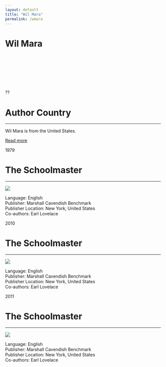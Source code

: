 ```yaml
---
layout: default
title: "Wil Mara"
permalink: /wmara
---
```

<!-- partial:index.partial.html -->
<div class="content">
    <h1>Wil Mara</h1>
    <div class="quote">
        <div><img src="" class="logo"></div>
    </div>
    <div class="timeline">
        <div style="padding-bottom:100px;"></div>
        <div class="block">
            <div class="date right"><p class="right">??</p></div>
            <div class="dot"></div>
            <div class="left first">
                <h1>Author Country</h1><hr>
            <p>Wil Mara is from the United States.</p>
                <a href="#" target="_blank">Read more</a>
            </div>
        </div>
        <div class="block">
            <div class="date left"><p class="left">1979</p></div>
            <div class="dot"></div>
            <div class="right">
                <h1>The Schoolmaster</h1><hr>
                <p><img src="https://m.media-amazon.com/images/I/61jiNfWekfL._SX496_BO1,204,203,200_.jpg"></p>
                <p>
                Language: English<br>
                Publisher: Marshall Cavendish Benchmark<br>
                Publisher Location: New York, United States<br>
                Co-authors: Earl Lovelace<br>
                </p>
            </div>
        </div>
        <div class="block">
            <div class="date right"><p class="right">2010</p></div>
            <div class="dot"></div>
            <div class="left">
                <h1>The Schoolmaster</h1><hr>
                <p><img src="https://m.media-amazon.com/images/I/61jiNfWekfL._SX496_BO1,204,203,200_.jpg"></p>
                <p>
                Language: English<br>
                Publisher: Marshall Cavendish Benchmark<br>
                Publisher Location: New York, United States<br>
                Co-authors: Earl Lovelace<br>
                </p>
            </div>
        </div>
        <div class="block">
            <div class="date left"><p class="left">2011</p></div>
            <div class="dot"></div>
            <div class="right">
                <h1>The Schoolmaster</h1><hr>
                <p><img src="https://m.media-amazon.com/images/I/61jiNfWekfL._SX496_BO1,204,203,200_.jpg"></p>
                <p>
                Language: English<br>
                Publisher: Marshall Cavendish Benchmark<br>
                Publisher Location: New York, United States<br>
                Co-authors: Earl Lovelace<br>
                </p>
            </div>
        </div>

</div>
<!-- partial -->
  <script src='https://cdnjs.cloudflare.com/ajax/libs/jquery/3.1.1/jquery.min.js'></script><script  src="assets/js/authorscript.js"></script>
